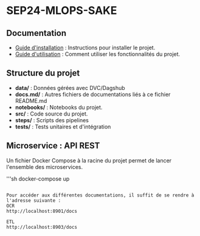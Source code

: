 # SEP24-MLOPS-SAKE

## Documentation

- [Guide d'installation](docs.md/installation.md) : Instructions pour installer le projet.
- [Guide d'utilisation](docs.md/utilisation.md) : Comment utiliser les fonctionnalités du projet.

## Structure du projet

- **data/** : Données gérées avec DVC/Dagshub
- **docs.md/** : Autres fichiers de documentations liés à ce fichier README.md
- **notebooks/** : Notebooks du projet.
- **src/** : Code source du projet.
- **steps/** : Scripts des pipelines
- **tests/** : Tests unitaires et d'intégration

## Microservice : API REST
Un fichier Docker Compose à la racine du projet permet de lancer l'ensemble des microservices.

'''sh
docker-compose up
```

Pour accéder aux différentes documentations, il suffit de se rendre à l'adresse suivante :
OCR
http://localhost:8901/docs

ETL
http://localhost:8903/docs
